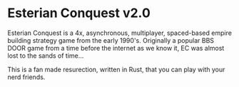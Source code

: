 # Esterian Conquest v2.0
Esterian Conquest is a 4x, asynchronous, multiplayer, spaced-based empire building strategy game from the early 1990's. Originally a popular BBS DOOR game from a time before the internet as we know it, EC was almost lost to the sands of time... 

This is a fan made resurection, written in Rust, that you can play with your nerd friends.
